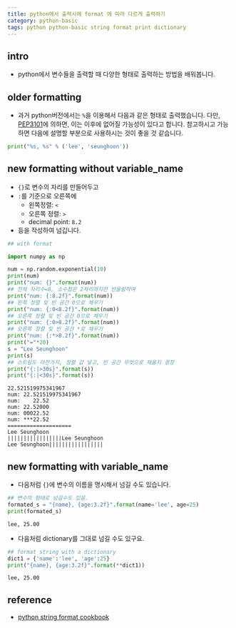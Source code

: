 ```yaml
---
title: python에서 출력시에 format 에 따라 다르게 출력하기 
category: python-basic
tags: python python-basic string format print dictionary 
---
```


## intro 

- python에서 변수들을 출력할 때 다양한 형태로 출력하는 방법을 배워봅니다. 

## older formatting

- 과거 python버전에서는 `%`을 이용해서 다음과 같은 형태로 출력했습니다. 다만, [PEP3101](https://www.python.org/dev/peps/pep-3101/#id7)에 의하면, 이는 이후에 없어질 가능성이 있다고 합니다. 참고하시고 가능하면 
다음에 설명할 부분으로 사용하시는 것이 좋을 것 같습니다. 

```python
print("%s, %s" % ('lee', 'seunghoon'))
```

## new formatting without variable_name

- `{}`로 변수의 자리를 만들어두고 
- `:`를 기준으로 오른쪽에 
  - 왼쪽정렬: `<`
  - 오른쪽 정렬: `>`
  - decimal point: `8.2`
- 등을 작성하여 넘깁니다. 

```python
## with format 

import numpy as np 

num = np.random.exponential(10)
print(num)
print("num: {}".format(num))
## 전체 자리수=8, 소수점은 2자리까지만 반올림하여 
print("num: {:8.2f}".format(num))
## 왼쪽 정렬 및 빈 공간 0으로 채우기 
print("num: {:0<8.2f}".format(num))
## 오른쪽 정렬 및 빈 공간 0으로 채우기 
print("num: {:0>8.2f}".format(num))
## 오른쪽 정렬 및 빈 공간 *로 채우기 
print("num: {:*>8.2f}".format(num))
print("="*20)
s = "Lee Seunghoon"
print(s)
## 스트링도 마찬가지, 정렬 값 넣고, 빈 공간 무엇으로 채울지 결정 
print("{:|>30s}".format(s))
print("{:|<30s}".format(s))
```

```plaintext
22.521519975341967
num: 22.521519975341967
num:    22.52
num: 22.52000
num: 00022.52
num: ***22.52
====================
Lee Seunghoon
|||||||||||||||||Lee Seunghoon
Lee Seunghoon|||||||||||||||||
```

## new formatting with variable_name

- 다음처럼 `{}`에 변수의 이름을 명시해서 넘길 수도 있습니다. 

```python
## 변수의 형태로 넘길수도 있음. 
formated_s = "{name}, {age:3.2f}".format(name='lee', age=25)
print(formated_s)
```

```plaintext
lee, 25.00
```

- 다음처럼 dictionary를 그대로 넘길 수도 있구요. 

```python
## format string with a dictionary 
dict1 = {'name':'lee', 'age':25}
print("{name}, {age:3.2f}".format(**dict1))
```

```plaintext
lee, 25.00
```

## reference 

- [python string format cookbook](https://mkaz.blog/code/python-string-format-cookbook/)
